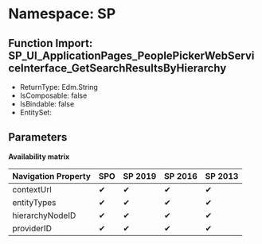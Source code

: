 # Namespace: SP

## Function Import: SP_UI_ApplicationPages_PeoplePickerWebServiceInterface_GetSearchResultsByHierarchy

- ReturnType: Edm.String
- IsComposable: false
- IsBindable: false
- EntitySet: 

## Parameters

**Availability matrix**

Navigation Property | SPO | SP 2019 | SP 2016 | SP 2013
----------|-----|---------|---------|--------
contextUrl | ✔ | ✔ | ✔ | ✔
entityTypes | ✔ | ✔ | ✔ | ✔
hierarchyNodeID | ✔ | ✔ | ✔ | ✔
providerID | ✔ | ✔ | ✔ | ✔
